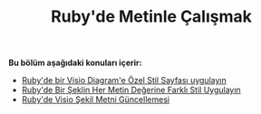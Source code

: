 ﻿---
title: Ruby'de Metinle Çalışmak
type: docs
weight: 60
url: /tr/java/working-with-text-in-ruby/
---
**Bu bölüm aşağıdaki konuları içerir:**

- [Ruby'de bir Visio Diagram'e Özel Stil Sayfası uygulayın](/diagram/tr/java/apply-custom-style-sheet-to-a-visio-diagram-in-ruby/)
- [Ruby'de Bir Şeklin Her Metin Değerine Farklı Stil Uygulayın](/diagram/tr/java/apply-different-style-on-the-each-text-value-of-a-shape-in-ruby/)
- [Ruby'de Visio Şekil Metni Güncellemesi](/diagram/tr/java/update-visio-shape-text-in-ruby/)
